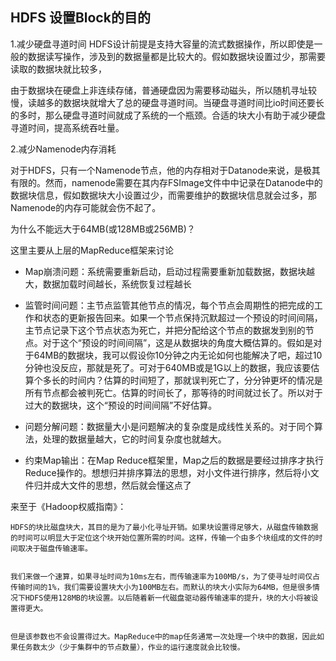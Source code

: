 ## HDFS 设置Block的目的

1.减少硬盘寻道时间
HDFS设计前提是支持大容量的流式数据操作，所以即使是一般的数据读写操作，涉及到的数据量都是比较大的。假如数据块设置过少，那需要读取的数据块就比较多，

由于数据块在硬盘上非连续存储，普通硬盘因为需要移动磁头，所以随机寻址较慢，读越多的数据块就增大了总的硬盘寻道时间。当硬盘寻道时间比io时间还要长的多时，那么硬盘寻道时间就成了系统的一个瓶颈。合适的块大小有助于减少硬盘寻道时间，提高系统吞吐量。

2.减少Namenode内存消耗

对于HDFS，只有一个Namenode节点，他的内存相对于Datanode来说，是极其有限的。然而，namenode需要在其内存FSImage文件中中记录在Datanode中的数据块信息，假如数据块大小设置过少，而需要维护的数据块信息就会过多，那Namenode的内存可能就会伤不起了。

为什么不能远大于64MB(或128MB或256MB)？

这里主要从上层的MapReduce框架来讨论

* Map崩溃问题：系统需要重新启动，启动过程需要重新加载数据，数据块越大，数据加载时间越长，系统恢复过程越长

* 监管时间问题：主节点监管其他节点的情况，每个节点会周期性的把完成的工作和状态的更新报告回来。如果一个节点保持沉默超过一个预设的时间间隔，主节点记录下这个节点状态为死亡，并把分配给这个节点的数据发到别的节点。对于这个“预设的时间间隔”，这是从数据块的角度大概估算的。假如是对于64MB的数据块，我可以假设你10分钟之内无论如何也能解决了吧，超过10分钟也没反应，那就是死了。可对于640MB或是1G以上的数据，我应该要估算个多长的时间内？估算的时间短了，那就误判死亡了，分分钟更坏的情况是所有节点都会被判死亡。估算的时间长了，那等待的时间就过长了。所以对于过大的数据块，这个“预设的时间间隔”不好估算。

* 问题分解问题：数据量大小是问题解决的复杂度是成线性关系的。对于同个算法，处理的数据量越大，它的时间复杂度也就越大。

* 约束Map输出：在Map Reduce框架里，Map之后的数据是要经过排序才执行Reduce操作的。想想归并排序算法的思想，对小文件进行排序，然后将小文件归并成大文件的思想，然后就会懂这点了

来至于《Hadoop权威指南》：
```
HDFS的块比磁盘块大，其目的是为了最小化寻址开销。如果块设置得足够大，从磁盘传输数据的时间可以明显大于定位这个块开始位置所需的时间。这样，传输一个由多个块组成的文件的时间取决于磁盘传输速率。  
  
  
我们来做一个速算，如果寻址时间为10ms左右，而传输速率为100MB/s，为了使寻址时间仅占传输时间的1%，我们需要设置块大小为100MB左右。而默认的块大小实际为64MB，但是很多情况下HDFS使用128MB的块设置。以后随着新一代磁盘驱动器传输速率的提升，块的大小将被设置得更大。  
  
  
但是该参数也不会设置得过大。MapReduce中的map任务通常一次处理一个块中的数据，因此如果任务数太少（少于集群中的节点数量），作业的运行速度就会比较慢。 

```